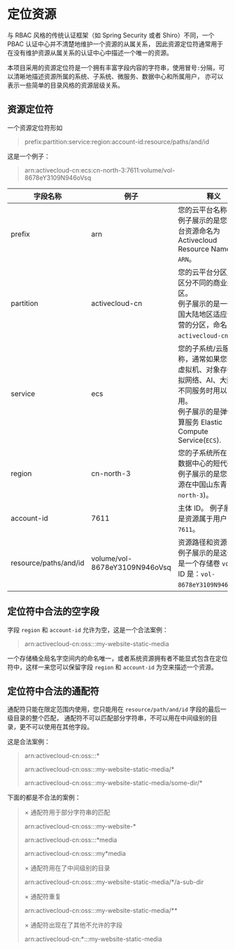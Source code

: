 # 定位资源

与 RBAC 风格的传统认证框架（如 Spring Security 或者 Shiro）不同，一个 PBAC 认证中心并不清楚地维护一个资源的从属关系，
因此资源定位符通常用于在没有维护资源从属关系的认证中心中描述一个唯一的资源。

本项目采用的资源定位符是一个拥有丰富字段内容的字符串，使用冒号`:`分隔，可以清晰地描述资源所属的系统、子系统、微服务、数据中心和所属用户，
亦可以表示一些简单的目录风格的资源层级关系。

## 资源定位符

一个资源定位符形如

> prefix:partition:service:region:account-id:resource/paths/and/id

这是一个例子：

> arn:activecloud-cn:ecs:cn-north-3:7611:volume/vol-8678eY3109N946oVsq

| 字段名称 | 例子 | 释义 |
| ---- | ---- | ---- |
| prefix | arn | 您的云平台名称 <br> 例子展示的是您的云平台资源命名为 Activecloud Resource Name `ARN`。 |
| partition | activecloud-cn | 您的云平台分区, 用来区分不同的商业运营区。<br> 例子展示的是一个在中国大陆地区适应合规运营的分区，命名为 `activecloud-cn`。|
| service | ecs | 您的子系统/云服务名称，通常如果您有诸如虚拟机、对象存储、虚拟网络、AI、大数据等不同服务时用以区分使用。<br> 例子展示的是弹性云计算服务 Elastic Compute Service(`ECS`). |
| region | cn-north-3 | 您的子系统所在区域或数据中心的短代码。<br> 例子展示的是您的云资源在中国山东青岛(`cn-north-3`)。 |
| account-id | 7611 | 主体 ID。 例子展示的是资源属于用户 `7611`。|
| resource/paths/and/id | volume/vol-8678eY3109N946oVsq | 资源路径和资源 ID。 <br> 例子展示的是这个资源是一个存储卷 `volume`, ID 是：`vol-8678eY3109N946oVsq`。|

## 定位符中合法的空字段

字段 `region` 和 `account-id` 允许为空，这是一个合法案例：

> arn:activecloud-cn:oss:::my-website-static-media

一个存储桶全局名字空间内的命名唯一，或者系统资源拥有者不能显式包含在定位符中，这样一来您可以保留字段 `region` 和 `account-id` 为空来描述一个资源。

## 定位符中合法的通配符

通配符只能在限定范围内使用，您只能用在 `resource/path/and/id` 字段的最后一级目录的整个匹配，
通配符不可以匹配部分字符串，不可以用在中间级别的目录，更不可以使用在其他字段。

这是合法案例：

> arn:activecloud-cn:oss:::\*
>
> arn:activecloud-cn:oss:::my-website-static-media/\*
>
> arn:activecloud-cn:oss:::my-website-static-media/some-dir/\*

下面的都是不合法的案例：

> × 通配符用于部分字符串的匹配
>
> arn:activecloud-cn:oss:::my-website-\*
>
> arn:activecloud-cn:oss:::*media
>
> arn:activecloud-cn:oss:::my*media
>
> × 通配符用在了中间级别的目录
>
> arn:activecloud-cn:oss:::my-website-static-media/\*/a-sub-dir
>
> × 通配符重复
>
> arn:activecloud-cn:oss:::my-website-static-media/**
>
> × 通配符出现在了其他不允许的字段
>
> arn:activecloud-cn:*:::my-website-static-media
